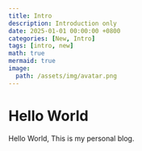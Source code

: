 ```yaml
---
title: Intro
description: Introduction only
date: 2025-01-01 00:00:00 +0800
categories: [New, Intro]
tags: [intro, new]
math: true
mermaid: true
image:
  path: /assets/img/avatar.png
---
```


# Hello World

Hello World,
This is my personal blog.